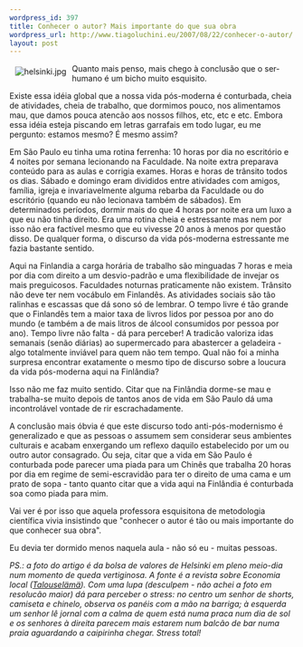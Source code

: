 ```yaml
--- 
wordpress_id: 397
title: Conhecer o autor? Mais importante do que sua obra
wordpress_url: http://www.tiagoluchini.eu/2007/08/22/conhecer-o-autor/
layout: post
---
```

<img src="http://www.tiagoluchini.eu/wp-content/uploads/2007/08/helsinki.jpg" title="helsinki.jpg" alt="helsinki.jpg" align="left" hspace="10" vspace="5" />Quanto mais penso, mais chego à conclusão que o ser-humano é um bicho muito esquisito.

Existe essa idéia global que a nossa vida pós-moderna é conturbada, cheia de atividades, cheia de trabalho, que dormimos pouco, nos alimentamos mau, que damos pouca atencão aos nossos filhos, etc, etc e etc. Embora essa idéia esteja piscando em letras garrafais em todo lugar, eu me pergunto: estamos mesmo? É mesmo assim?

Em São Paulo eu tinha uma rotina ferrenha: 10 horas por dia no escritório e 4 noites por semana lecionando na Faculdade. Na noite extra preparava conteúdo para as aulas e corrigia exames. Horas e horas de trânsito todos os dias. Sábado e domingo eram divididos entre atividades com amigos, família, igreja e invariavelmente alguma rebarba da Faculdade ou do escritório (quando eu não lecionava também de sábados). Em determinados períodos, dormir mais do que 4 horas por noite era um luxo a que eu não tinha direito. Era uma rotina cheia e estressante mas nem por isso não era factível mesmo que eu vivesse 20 anos à menos por questão disso. De qualquer forma, o discurso da vida pós-moderna estressante me fazia bastante sentido.

Aqui na Finlandia a carga horária de trabalho são minguadas 7 horas e meia por dia com direito a um desvio-padrão e uma flexibilidade de invejar os mais preguicosos. Faculdades noturnas praticamente não existem. Trânsito não deve ter nem vocábulo em Finlandês. As atividades sociais são tão ralinhas e escassas que dá sono só de lembrar. O tempo livre é tão grande que o Finlandês tem a maior taxa de livros lidos por pessoa por ano do mundo (e também a de mais litros de álcool consumidos por pessoa por ano). Tempo livre não falta - dá para perceber! A tradicão valoriza idas semanais (senão diárias) ao supermercado para abastercer a geladeira - algo totalmente inviável para quem não tem tempo. Qual não foi a minha surpresa encontrar exatamente o mesmo tipo de discurso sobre a loucura da vida pós-moderna aqui na Finlândia?

Isso não me faz muito sentido. Citar que na Finlândia dorme-se mau e trabalha-se muito depois de tantos anos de vida em São Paulo dá uma incontrolável vontade de rir escrachadamente.

A conclusão mais óbvia é que este discurso todo anti-pós-modernismo é generalizado e que as pessoas o assumem sem  considerar seus ambientes culturais e acabam enxergando um reflexo daquilo estabelecido por um ou outro autor consagrado. Ou seja, citar que a vida em São Paulo é conturbada pode parecer uma piada para um Chinês que trabalha 20 horas por dia em regime de semi-escravidão para ter o direito de uma cama e um prato de sopa - tanto quanto citar que a vida aqui na Finlândia é conturbada soa como piada para mim.

Vai ver é por isso que aquela professora esquisitona de metodologia científica vivia insistindo que "conhecer o autor é tão ou mais importante do que conhecer sua obra".

Eu devia ter dormido menos naquela aula - não só eu - muitas pessoas.

<em>PS.: a foto do artigo é da bolsa de valores de Helsinki em pleno meio-dia num momento de queda vertiginosa. A fonte é a revista sobre Economia local (<a href="http://www.talouselama.fi" target="_blank">Talouselämä</a>). Com uma lupa (desculpem - não achei a foto em resolucão maior) dá para perceber o stress: no centro um senhor de shorts, camiseta e chinelo, observa os panéis com a mão na barriga; à esquerda um senhor lê jornal com a calma de quem está numa praca num dia de sol e os senhores à direita parecem mais estarem num balcão de bar numa praia aguardando a caipirinha chegar. Stress total!</em>
